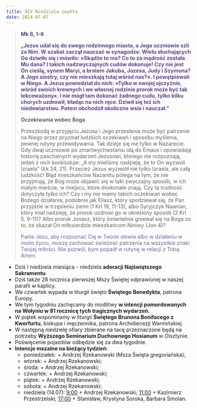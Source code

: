 ```yaml
---
title: XIV Niedziela zwykła
date: 2024-07-07
---
```


> **<span style="color: #5D4587;">Mk 6, 1-6 </span>**
>
> **<span style="color: #5D4587;">„Jezus udał się do swego rodzinnego miasta, a Jego uczniowie szli za Nim. W szabat zaczął nauczać w synagodze. Wielu słuchających Go dziwiło się i mówiło: »Skądże to ma? Co to za mądrość została Mu dana? I takich nadzwyczajnych cudów dokonuje! Czy nie jest On cieślą, synem Maryi, a bratem Jakuba, Jozesa, Judy i Szymona? A Jego siostry, czy nie mieszkają tutaj wśród nas?«. I powątpiewali w Niego. A Jezus powiedział do nich: »Tylko w swojej ojczyźnie, wśród swoich krewnych i we własnej rodzinie prorok może być tak lekceważony«. I nie mógł tam dokonać żadnego cudu, tylko kilku chorych uzdrowił, kładąc na nich ręce. Dziwił się też ich niedowiarstwu. Potem obchodził okoliczne wsie i nauczał.”</span>**
>
>
>
> **Oczekiwania wobec Boga**
>
> Przeszkodą w przyjęciu Jezusa i Jego przesłania może być patrzenie na Niego przez pryzmat ludzkich oczekiwań i sposobu myślenia, pewnej rutyny przewidywania. Tak dzieje się nie tylko w Nazarecie. Gdy dwaj uczniowie po zmartwychwstaniu idą do Emaus i opowiadają historię paschalnych wydarzeń Jezusowi, którego nie rozpoznają, jeden z nich konkluduje: „A my mieliśmy nadzieję, że to On wyzwoli Izraela" (Łk 24, 21). Przecież Jezus wyzwolił nie tylko Izraela, ale całą ludzkość! Błąd mieszkańców Nazaretu polega na tym, że nie przyjmują, że Bóg może objawić się w taki zwyczajny sposób, w ich małym mieście, w miejscu, które doskonale znają. Czy ta trudność dotyczyła tylko ich? Czy i my nie mamy takich oczekiwań wobec Bożego działania, podobnie jak Eliasz, który spodziewał się, że Pan przyjdzie w trzęsieniu ziemi (1 Krl 19, 11-13), albo Syryjczyk Naaman, który miał nadzieję, że prorok uzdrowi go w określony sposób (2 Krl 5, 9-11)? Albo prorok Jonasz, który śmiertelnie gniewał się na Boga za to, że okazał On miłosierdzie mieszkańcom Niniwy (Jon 4)?
>
> <span style="color: #666699;">Panie Jezu, aby rozpoznać Cię w Twoim słowie albo w działaniu w moim życiu, muszę zachować świeżość patrzenia na wszystkie znaki Twojej miłości. Nie pozwól, bym popadł w rutynę w relacji z Tobą. Amen.
> &nbsp;

- Dziś I niedziela miesiąca - niedziela **adoracji Najświętszego Sakramentu**.
- Dziś także 28 rocznica pierwszej Mszy Świętej odprawionej w naszej parafii w kaplicy.
- We czwartek wypada w liturgii święto **Świętego Benedykta**, patrona Europy.
- We tym tygodniu zachęcamy do modlitwy **w intencji pomordowanych na Wołyniu w 81 rocznicę tych tragicznych wydarzeń**.
- W piątek wspominamy w liturgii **Świętego Brunona Bonifacego z Kwerfurtu**, biskupa i męczennika, patrona Archidiecezji Warmińskiej.
- W następną niedzielę ofiary zbierane na tacę przeznaczone będą na potrzeby **Wyższego Seminarium Duchownego Hosianum** w Olsztynie.
- Poświęcenie pojazdów odbędzie się za dwa tygodnie.
- **Intencje mszalne na bieżący tydzień:**
  - poniedziałek: + Andrzej Rzekanowski (Msza Święta gregoriańska);
  - wtorek: + Andrzej Rzekanowski;
  - środa: + Andrzej Rzekanowski;
  - czwartek: + Andrzej Rzekanowski;
  - piątek: + Andrzej Rzekanowski;
  - sobota: + Andrzej Rzekanowski;
  - niedziela (14.07): <u>9:00</u> + Andrzej Rzekanowski; <u>11:00</u> + Kazimierz Przestrzelski; <u>17:00</u> + Stanisław, Krystyna Soroka, Barbara Smolan.
